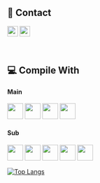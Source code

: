## 🌿 Contact 
<a><img src="https://img.shields.io/badge/rdyjun-181717?style=flat-square&logo=GitHub&logoColor=white" height="24px"/></a>
<a><img src="https://img.shields.io/badge/rdyjun00-EA4335?style=flat-square&logo=Gmail&logoColor=white" height="24px"/></a>

<!-- 깃헙 방문자 노출
[![Hits](https://hits.seeyoufarm.com/api/count/incr/badge.svg?url=https%3A%2F%2Fgithub.com%2Frdyjun%2Fhit-counter&count_bg=%234F4F4F&title_bg=%23555555&icon=&icon_color=%23E7E7E7&title=Github&edge_flat=true)](https://hits.seeyoufarm.com)
-->
<br>

## 💻 Compile With 
  
#### Main <br>
<img src="https://img.shields.io/badge/JAVA-3A75B0?style=for-the-badge&logo=JAVA&logoColor=white" height="36px"/></a>
<img src="https://img.shields.io/badge/MySql-4479A1?style=for-the-badge&logo=MySql&logoColor=white" height="36px"/></a>
<img src="https://img.shields.io/badge/Spring-6DB33F?style=for-the-badge&logo=Spring&logoColor=white" height="36px"/></a>
<img src="https://img.shields.io/badge/SpringBoot-6DB33F?style=for-the-badge&logo=SpringBoot&logoColor=white" height="36px"/></a>
<br>
#### Sub <br>
<img src="https://img.shields.io/badge/HTML5-E34F26?style=for-the-badge&logo=HTML5&logoColor=white" height="36px"/></a>
<img src="https://img.shields.io/badge/JavaScript-F7DF1E?style=for-the-badge&logo=JavaScript&logoColor=black" height="36px"/></a>
<img src="https://img.shields.io/badge/C-A8B9CC?style=for-the-badge&logo=C&logoColor=white" height="36px"/></a>
<img src="https://img.shields.io/badge/Python-3766AB?style=for-the-badge&logo=Python&logoColor=white" height="36px"/></a>
<img src="https://img.shields.io/badge/CSS3-1572B6?style=for-the-badge&logo=CSS3&logoColor=white" height="36px"/></a>
<br>

[![Top Langs](https://github-readme-stats.vercel.app/api/top-langs/?username=rdyjun&layout=compact)](https://github.com/anuraghazra/github-readme-stats)

<!-- 많이 사용한 언어 순위
[![Top Langs](https://github-readme-stats.vercel.app/api/top-langs/?username=rdyjun&layout=compact&theme=dark&langs_count=8)](https://github.com/anuraghazra/github-readme-stats)
-->
<!--solve
[![Solved.ac 프로필](http://mazassumnida.wtf/api/v2/generate_badge?boj=geenee10)](https://solved.ac/geenee10)
-->
